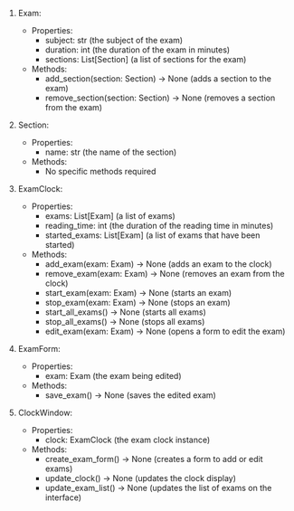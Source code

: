 1. Exam:
   - Properties:
     - subject: str (the subject of the exam)
     - duration: int (the duration of the exam in minutes)
     - sections: List[Section] (a list of sections for the exam)
   - Methods:
     - add_section(section: Section) -> None (adds a section to the exam)
     - remove_section(section: Section) -> None (removes a section from the exam)

2. Section:
   - Properties:
     - name: str (the name of the section)
   - Methods:
     - No specific methods required

3. ExamClock:
   - Properties:
     - exams: List[Exam] (a list of exams)
     - reading_time: int (the duration of the reading time in minutes)
     - started_exams: List[Exam] (a list of exams that have been started)
   - Methods:
     - add_exam(exam: Exam) -> None (adds an exam to the clock)
     - remove_exam(exam: Exam) -> None (removes an exam from the clock)
     - start_exam(exam: Exam) -> None (starts an exam)
     - stop_exam(exam: Exam) -> None (stops an exam)
     - start_all_exams() -> None (starts all exams)
     - stop_all_exams() -> None (stops all exams)
     - edit_exam(exam: Exam) -> None (opens a form to edit the exam)

4. ExamForm:
   - Properties:
     - exam: Exam (the exam being edited)
   - Methods:
     - save_exam() -> None (saves the edited exam)

5. ClockWindow:
   - Properties:
     - clock: ExamClock (the exam clock instance)
   - Methods:
     - create_exam_form() -> None (creates a form to add or edit exams)
     - update_clock() -> None (updates the clock display)
     - update_exam_list() -> None (updates the list of exams on the interface)